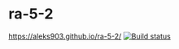 # ra-5-2
https://aleks903.github.io/ra-5-2/
[![Build status](https://ci.appveyor.com/api/projects/status/syj3xkrw0200giur?svg=true)](https://ci.appveyor.com/project/aleks903/ra-5-2)